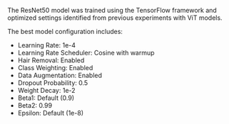 The ResNet50 model was trained using the TensorFlow framework and optimized settings identified from previous experiments with ViT models. 

The best model configuration includes:
- Learning Rate: 1e-4
- Learning Rate Scheduler: Cosine with warmup
- Hair Removal: Enabled
- Class Weighting: Enabled
- Data Augmentation: Enabled
- Dropout Probability: 0.5
- Weight Decay: 1e-2
- Beta1: Default (0.9)
- Beta2: 0.99
- Epsilon: Default (1e-8)
